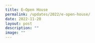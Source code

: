 ```yaml
---
title: E–Open House
permalink: /updates/2022/e-open-house/
date: 2022-11-20
layout: post
description: ""
image: ""
---
```

